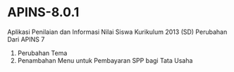 # APINS-8.0.1
Aplikasi Penilaian dan Informasi Nilai Siswa Kurikulum 2013 (SD)
Perubahan Dari APINS 7
1. Perubahan Tema
2. Penambahan Menu untuk Pembayaran SPP bagi Tata Usaha

